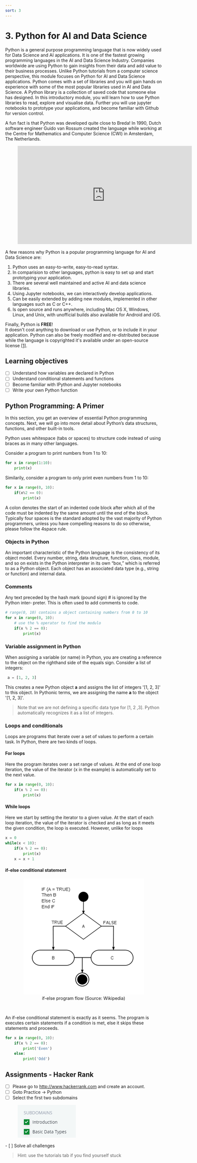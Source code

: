 ```yaml
---
sort: 3
---
```


# 3. Python for AI and Data Science

Python is a general purpose programming language that is now widely used for Data Science and AI applications. It is one of the fastest growing programming languages in the AI and Data Science Industry. Companies worldwide are using Python to gain insights from their data and add value to their business processes. Unlike Python tutorials from a computer science perspective, this module focuses on Python for AI and Data Science applications. Python comes with a set of libraries and you will gain hands on experience with some of the most popular libraries used in AI and Data Science. A Python library is a collection of saved code that someone else has designed. In this introductory module, you will learn how to use Python libraries to read, explore and visualise data. Further you will use jupyter notebooks to prototype your applications, and become familiar with Github for version control.

A fun fact is that Python was developed quite close to Breda! In 1990, Dutch software engineer Guido van Rossum created the language while working at the Centre for Mathematics and Computer Science (CWI) in Amsterdam, The Netherlands.

<!-- blank line -->
<figure class="video_container">
<center>
<iframe width="560" height="315" src="https://www.youtube-nocookie.com/embed/7kn7NtlV6g0?controls=0" title="YouTube video player" frameborder="0" allow="accelerometer; autoplay; clipboard-write; encrypted-media; gyroscope; picture-in-picture" allowfullscreen></iframe>
</center>
</figure>
<!-- blank line -->

A few reasons why Python is a popular programming language for AI and Data Science are:
1. Python uses an easy-to-write, easy-to-read syntax.
2. In comparision to other languages, python is easy to set up and start prototyping your application.
3. There are several well maintained and active AI and data science libraries.
4. Using Jupyter notebooks, we can interactively develop applications.
5. Can be easily extended by adding new modules, implemented in other languages such as C or C++.
6. Is open source and runs anywhere, including Mac OS X, Windows, Linux, and Unix, with unofficial builds also available for Android and iOS.

Finally, Python is **FREE**!<br> It doesn't cost anything to download or use Python, or to include it in your application. Python can also be freely modified and re-distributed because while the language is copyrighted it's available under an open-source license [[1]](#1).

## Learning objectives
- [ ] Understand how variables are declared in Python
- [ ] Understand conditional statements and functions
- [ ] Become familiar with IPython and Jupyter notebooks
- [ ] Write your own Python function

## Python Programming: A Primer
In this section, you get an overview of essential Python programming concepts. Next, we will go into more detail about Python’s
data structures, functions, and other built-in tools.

Python uses whitespace (tabs or spaces) to structure code instead of using braces as in
many other languages.<br>

Consider a program to print numbers from 1 to 10:

```Python
for x in range(1:10):
    print(x)
```

Similarily, consider a program to only print even numbers from 1 to 10:

```Python
for x in range(0, 10):
    if(x%2 == 0):
        print(x)
```

A colon denotes the start of an indented code block after which all of the code must
be indented by the same amount until the end of the block. Typically four spaces is
the standard adopted by the vast majority of Python programmers, unless you have compelling reasons to do so otherwise, please follow the 4space rule.

### Objects in Python
An important characteristic of the Python language is the consistency of its object
model. Every number, string, data structure, function, class, module, and so on exists
in the Python interpreter in its own “box,” which is referred to as a Python object.
Each object has an associated data type (e.g., string or function) and internal data.

### Comments
Any text preceded by the hash mark (pound sign) # is ignored by the Python inter‐
preter. This is often used to add comments to code.

```Python
# range(0, 10) contains a object containing numbers from 0 to 10
for x in range(0, 10):
    # use the % operator to find the modulo
    if(x % 2 == 0):
        print(x)
```

### Variable assignment in Python
When assigning a variable (or name) in Python, you are creating a reference to the
object on the righthand side of the equals sign. Consider a list of
integers:

```python
 a = [1, 2, 3]
```

This creates a new Python object **a** and assigns the list of integers '[1, 2, 3]'
to this object. In Pythonic terms, we are assigning the name **a** to the object
'[1, 2, 3]'.

> Note that we are not defining a specific data type for [1, 2 ,3].
> Python automatically recognizes it as a list of integers.

### Loops and conditionals
Loops are programs that iterate over a set of values to perform a certain task.
In Python, there are two kinds of loops.

#### For loops
Here the program iterates over a set range of values. At the end of one loop
iteration, the value of the iterator (x in the example) is automatically set to the next value.

```python
for x in range(0, 10):
    if(x % 2 == 0):
        print(x)
```

#### While loops
Here we start by setting the iterator to a given value. At the start of each loop
iteration, the value of the iterator is checked and as long as it meets the given condition, the loop is executed. However, unlike for loops

```python
x = 0
while(x < 10):
    if(x % 2 == 0):
        print(x)
    x = x + 1
```

#### if-else conditional statement

<figure>
    <center>
    <img src=".\assets\ifelse.PNG" />
    <figcaption>if-else program flow (Source: Wikipedia)</figcaption>
    </center>
</figure>
<br>

An if-else conditional statement is exactly as it seems. The program is executes certain statements if a condition is met, else it skips these statements and proceeds.

```python
for x in range(0, 10):
    if(x % 2 == 0):
        print('Even')
    else:
        print('Odd')
```

## Assignments - Hacker Rank

- [ ] Please go to <http://www.hackerrank.com> and create an account.
- [ ] Goto Practice -> Python
- [ ] Select the first two subdomains
<figure>
    <img src=".\assets\hackerRank.PNG" />
    <figcaption></figcaption>
</figure>
- [ ] Solve all challenges

> Hint: use the tutorials tab if you find yourself stuck
